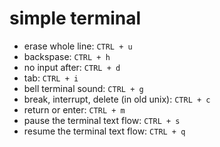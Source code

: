 # simple terminal

- erase whole line: `CTRL + u`
- backspase: `CTRL + h`
- no input after: `CTRL + d`
- tab: `CTRL + i`
- bell terminal sound: `CTRL + g`
- break, interrupt, delete (in old unix): `CTRL + c`
- return or enter: `CTRL + m`
- pause the terminal text flow: `CTRL + s`
- resume the terminal text flow: `CTRL + q`

